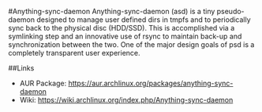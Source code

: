 #Anything-sync-daemon
Anything-sync-daemon (asd) is a tiny pseudo-daemon designed to manage user defined dirs in tmpfs and to periodically sync back to the physical disc (HDD/SSD). This is accomplished via a symlinking step and an innovative use of rsync to maintain back-up and synchronization between the two. One of the major design goals of psd is a completely transparent user experience.

##Links
* AUR Package: https://aur.archlinux.org/packages/anything-sync-daemon
* Wiki: https://wiki.archlinux.org/index.php/Anything-sync-daemon
